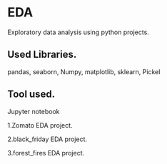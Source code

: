 # EDA
Exploratory data analysis using python projects.

## Used Libraries.
pandas,
seaborn,
Numpy,
matplotlib,
sklearn,
Pickel

## Tool used.
Jupyter notebook

1.Zomato EDA project.

2.black_friday EDA project.

3.forest_fires EDA project.
